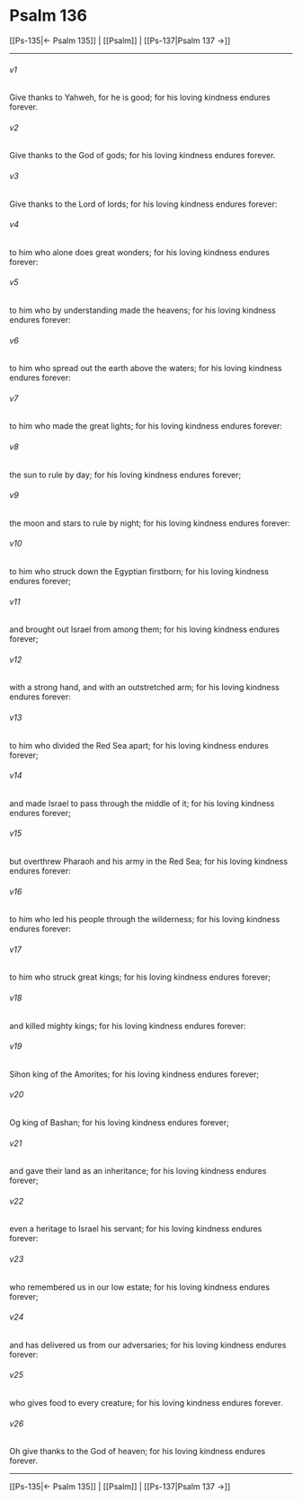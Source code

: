 # Psalm 136

[[Ps-135|← Psalm 135]] | [[Psalm]] | [[Ps-137|Psalm 137 →]]
***



###### v1 
Give thanks to Yahweh, for he is good; for his loving kindness endures forever. 

###### v2 
Give thanks to the God of gods; for his loving kindness endures forever. 

###### v3 
Give thanks to the Lord of lords; for his loving kindness endures forever: 

###### v4 
to him who alone does great wonders; for his loving kindness endures forever: 

###### v5 
to him who by understanding made the heavens; for his loving kindness endures forever: 

###### v6 
to him who spread out the earth above the waters; for his loving kindness endures forever: 

###### v7 
to him who made the great lights; for his loving kindness endures forever: 

###### v8 
the sun to rule by day; for his loving kindness endures forever; 

###### v9 
the moon and stars to rule by night; for his loving kindness endures forever: 

###### v10 
to him who struck down the Egyptian firstborn; for his loving kindness endures forever; 

###### v11 
and brought out Israel from among them; for his loving kindness endures forever; 

###### v12 
with a strong hand, and with an outstretched arm; for his loving kindness endures forever: 

###### v13 
to him who divided the Red Sea apart; for his loving kindness endures forever; 

###### v14 
and made Israel to pass through the middle of it; for his loving kindness endures forever; 

###### v15 
but overthrew Pharaoh and his army in the Red Sea; for his loving kindness endures forever: 

###### v16 
to him who led his people through the wilderness; for his loving kindness endures forever: 

###### v17 
to him who struck great kings; for his loving kindness endures forever; 

###### v18 
and killed mighty kings; for his loving kindness endures forever: 

###### v19 
Sihon king of the Amorites; for his loving kindness endures forever; 

###### v20 
Og king of Bashan; for his loving kindness endures forever; 

###### v21 
and gave their land as an inheritance; for his loving kindness endures forever; 

###### v22 
even a heritage to Israel his servant; for his loving kindness endures forever: 

###### v23 
who remembered us in our low estate; for his loving kindness endures forever; 

###### v24 
and has delivered us from our adversaries; for his loving kindness endures forever: 

###### v25 
who gives food to every creature; for his loving kindness endures forever. 

###### v26 
Oh give thanks to the God of heaven; for his loving kindness endures forever.

***
[[Ps-135|← Psalm 135]] | [[Psalm]] | [[Ps-137|Psalm 137 →]]
